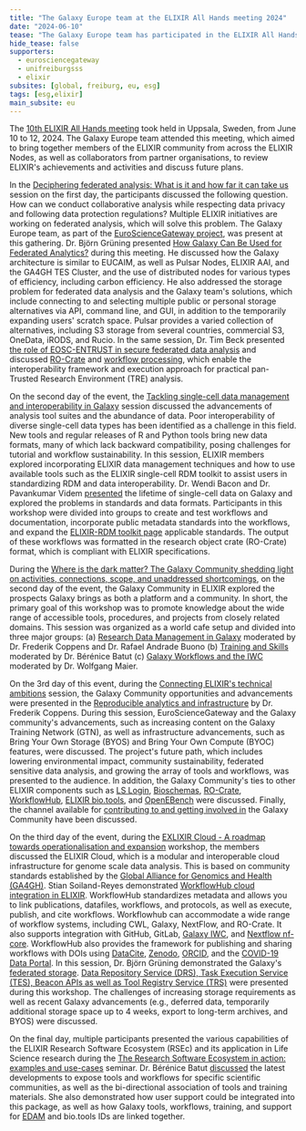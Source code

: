 ```yaml
---
title: "The Galaxy Europe team at the ELIXIR All Hands meeting 2024"
date: "2024-06-10"
tease: "The Galaxy Europe team has participated in the ELIXIR All Hands meeting 2024 in Uppsala, Sweden."
hide_tease: false
supporters:
  - eurosciencegateway
  - unifreiburgsss
  - elixir
subsites: [global, freiburg, eu, esg]
tags: [esg,elixir]
main_subsite: eu
---
```

The [10th ELIXIR All Hands meeting](https://elixir-events.eventscase.com/EN/ahm2024) took held in Uppsala, Sweden, from June 10 to 12, 2024. The Galaxy Europe team attended this meeting, which aimed to bring together members of the ELIXIR community from across the ELIXIR Nodes, as well as collaborators from partner organisations, to review ELIXIR's achievements and activities and discuss future plans.

In the [Deciphering federated analysis: What is it and how far it can take us](https://docs.google.com/document/d/13aCXWW8gnv9AYvPUDyOLO_oBQYacsW3EpJ9IKk5OzbM/edit?tab=t.0#heading=h.gjdgxs) session on the first day, the participants discussed the following question. How can we conduct collaborative analysis while respecting data privacy and following data protection regulations? Multiple ELIXIR initiatives are working on federated analysis, which will solve this problem. The Galaxy Europe team, as part of the [EuroScienceGateway project](https://galaxyproject.org/projects/esg/), was present at this gathering. Dr. Björn Grüning presented [How Galaxy Can Be Used for Federated Analytics?](https://docs.google.com/presentation/d/1PBMeVux-ukXoCsj8mAaUf_c3oHWCYwgm5cpc37WTkY4/edit#slide=id.g2e3832b6d94_1_48) during this meeting. He discussed how the Galaxy architecture is similar to EUCAIM, as well as Pulsar Nodes, ELIXIR AAI, and the GA4GH TES Cluster, and the use of distributed nodes for various types of efficiency, including carbon efficiency. He also addressed the storage problem for federated data analysis and the Galaxy team's solutions, which include connecting to and selecting multiple public or personal storage alternatives via API, command line, and GUI, in addition to the temporarily expanding users' scratch space. Pulsar provides a varied collection of alternatives, including S3 storage from several countries, commercial S3, OneData, iRODS, and Rucio. In the same session, Dr. Tim Beck presented [the role of EOSC-ENTRUST in secure federated data analysis](https://docs.google.com/presentation/d/1PBMeVux-ukXoCsj8mAaUf_c3oHWCYwgm5cpc37WTkY4/edit#slide=id.g2e3832b6d94_1_53) and discussed [RO-Crate](https://www.researchobject.org/ro-crate/) and [workflow processing](https://workflowhub.eu/), which enable the interoperability framework and execution approach for practical pan-Trusted Research Environment (TRE) analysis.

On the second day of the event, the [Tackling single-cell data management and interoperability in Galaxy](https://docs.google.com/document/d/16ykadI4A8l4wrviaBunan4ujxU36sJCk5_ZUOZTw_XU/edit?tab=t.0#heading=h.gjdgxs) session discussed the advancements of analysis tool suites and the abundance of data. Poor interoperability of diverse single-cell data types has been identified as a challenge in this field. New tools and regular releases of R and Python tools bring new data formats, many of which lack backward compatibility, posing challenges for tutorial and workflow sustainability. In this session, ELIXIR members explored incorporating ELIXIR data management techniques and how to use available tools such as the ELIXIR single-cell RDM toolkit to assist users in standardizing RDM and data interoperability. Dr. Wendi Bacon and Dr. Pavankumar Videm [presented](https://docs.google.com/presentation/d/1CM0bFJFuYezVOqNyFsZp2BrsygGRYMs43p1ColbYihI/edit#slide=id.g268ba6ba735_0_0) the lifetime of single-cell data on Galaxy and explored the problems in standards and data formats. Participants in this workshop were divided into groups to create and test workflows and documentation, incorporate public metadata standards into the workflows, and expand the [ELIXIR-RDM toolkit page](https://rdmkit.elixir-europe.org/single_cell_sequencing) applicable standards. The output of these workflows was formatted in the research object crate (RO-Crate) format, which is compliant with ELIXIR specifications.

During the [Where is the dark matter? The Galaxy Community shedding light on activities, connections, scope, and unaddressed shortcomings](https://docs.google.com/document/d/1i5coxz4ubcMdMr5E4v6OVPqbHs2S7ujOVnkRj6I33Cg/edit?tab=t.0), on the second day of the event, the Galaxy Community in ELIXIR explored the prospects Galaxy brings as both a platform and a community. In short, the primary goal of this workshop was to promote knowledge about the wide range of accessible tools, procedures, and projects from closely related domains. This session was organized as a world cafe setup and divided into three major groups:  (a) [Research Data Management in Galaxy](https://docs.google.com/document/d/1cpT4iI5YxavfQ9gsCyCuZ69aL8jNVa8_QdjFrsXNGDc/edit?tab=t.0#heading=h.p0gzezzi3us4) moderated by Dr. Frederik Coppens and Dr. Rafael Andrade Buono (b) [Training and Skills](https://docs.google.com/document/d/1ScpWMWXF8JULMrPfAiMoIs1Ez4DykwzL2iYpRchGNvs/edit?tab=t.0#heading=h.da5gwyeoxhss) moderated by Dr. Bérénice Batut (c) [Galaxy Workflows and the IWC](https://docs.google.com/document/d/1cUhebg99EHICWD6KVhfGDthwZloW4BylZwokrFpPaq4/edit?tab=t.0#heading=h.da5gwyeoxhss) moderated by Dr. Wolfgang Maier.

On the 3rd day of this event, during the [Connecting ELIXIR's technical ambitions](https://docs.google.com/document/d/1d1BgeD3qIJya0dXcB7wTI50QOmnHtJ-E_CfD9Kt3HLs/edit?tab=t.0#heading=h.gjdgxs) session, the Galaxy Community opportunities and advancements were presented in the [Reproducible analytics and infrastructure](https://docs.google.com/presentation/d/1k2bIFHAtxv7C_YaI6Idb9ZWirbiIIvQL/edit#slide=id.g2e2e5863106_0_52) by Dr. Frederik Coppens. During this session, EuroScienceGateway and the Galaxy community's advancements, such as increasing content on the Galaxy Training Network (GTN), as well as infrastructure advancements, such as Bring Your Own Storage (BYOS) and Bring Your Own Compute (BYOC) features, were discussed. The project's future path, which includes lowering environmental impact, community sustainability, federated sensitive data analysis, and growing the array of tools and workflows, was presented to the audience. In addition, the Galaxy Community's ties to other ELIXIR components such as [LS Login](https://lifescience-ri.eu/ls-login/version-2023/user/how-to-log-in-to-the-service-using-your-credentials.html), [Bioschemas](https://bioschemas.org/), [RO-Crate](https://www.researchobject.org/ro-crate/), [WorkflowHub](https://workflowhub.eu/), [ELIXIR bio.tools](https://elixir-europe.org/services/tools/biotools), and [OpenEBench](https://elixir-europe.org/services/openebench) were discussed. Finally, the channel available for [contributing to and getting involved in](https://galaxyproject.org/community/contributing/) the Galaxy Community have been discussed.

On the third day of the event, during the [EXLIXIR Cloud - A roadmap towards operationalisation and expansion](https://docs.google.com/document/d/1iMhd4cjVKOhoTaTDjk616VIuanQyDhgjOak0e3izLAE/edit?tab=t.0) workshop, the members discussed the ELIXIR Cloud, which is a modular and interoperable cloud infrastructure for genome scale data analysis. This is based on community standards established by the [Global Alliance for Genomics and Health (GA4GH)](https://www.ga4gh.org/). Stian Soiland-Reyes demonstrated [WorkflowHub cloud integration in ELIXIR](https://docs.google.com/presentation/d/1SQGTaBvNxWF5gMrH3e_3Wpl7xX-6Z8Ho/edit#slide=id.g2e15719ef5d_0_103). WorkflowHub standardizes metadata and allows you to link publications, datafiles, workflows, and protocols, as well as execute, publish, and cite workflows. Workflowhub can accommodate a wide range of workflow systems, including CWL, Galaxy, NextFlow, and RO-Crate. It also supports integration with GitHub, GitLab, [Galaxy IWC](https://iwc.galaxyproject.org/), and [Nextflow nf-core](https://nf-co.re/). WorkflowHub also provides the framework for publishing and sharing workflows with DOIs using [DataCite](https://datacite.org/), [Zenodo](https://zenodo.org/), [ORCID](https://orcid.org/), and the [COVID-19 Data Portal](https://www.covid19dataportal.org/). In this session, Dr. Björn Grüning demonstrated the Galaxy's [federated storage](https://docs.google.com/presentation/d/1SQGTaBvNxWF5gMrH3e_3Wpl7xX-6Z8Ho/edit#slide=id.g2e15719ef5d_0_124). [Data Repository Service (DRS), Task Execution Service (TES), Beacon APIs as well as Tool Registry Service (TRS)](https://galaxyproject.org/ga4gh/) were presented during this workshop. The challenges of increasing storage requirements as well as recent Galaxy advancements (e.g., deferred data, temporarily additional storage space up to 4 weeks, export to long-term archives, and BYOS) were discussed.

On the final day, multiple participants presented the various capabilities of the ELIXIR Research Software Ecosystem (RSEc) and its application in Life Science research during the [The Research Software Ecosystem in action: examples and use-cases](https://docs.google.com/document/d/1iR6V2ZGd2QSKdgr96CVYW45es5v4vfncqDqGelUoFRU/edit?tab=t.0) seminar. Dr. Bérénice Batut [discussed](https://docs.google.com/presentation/d/1Ao0dA-u0-5EP1c0yvxrbBVuiVtFBlsE3RriJmHszWeA/edit#slide=id.g2e1ad0cf65f_1_56) the latest developments to expose tools and workflows for specific scientific communities, as well as the bi-directional association of tools and training materials. She also demonstrated how user support could be integrated into this package, as well as how Galaxy tools, workflows, training, and support for [EDAM](https://edamontologydocs.readthedocs.io/en/latest/what_is_edam.html) and bio.tools IDs are linked together.
